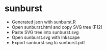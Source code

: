 # sunburst

- Generated json with sunburst.R
- Open sunburst.html and copy SVG tree (F12)
- Paste SVG tree into sunburst.svg
- Open sunburst.svg with Inkscape 
- Export sunburst.svg to sunburst.pdf

